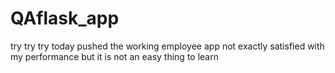 # QAflask_app
try try try
today pushed the working employee app
not exactly satisfied with my performance but it is not an easy thing to learn
